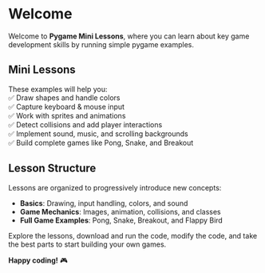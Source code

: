 # **Welcome**  

Welcome to **Pygame Mini Lessons**, where you can learn about key game development skills by running simple pygame examples.

## **Mini Lessons**  
These examples will help you:  
✅ Draw shapes and handle colors  
✅ Capture keyboard & mouse input  
✅ Work with sprites and animations  
✅ Detect collisions and add player interactions  
✅ Implement sound, music, and scrolling backgrounds  
✅ Build complete games like Pong, Snake, and Breakout  

## **Lesson Structure**  
Lessons are organized to progressively introduce new concepts:  
- **Basics**: Drawing, input handling, colors, and sound  
- **Game Mechanics**: Images, animation, collisions, and classes  
- **Full Game Examples**: Pong, Snake, Breakout, and Flappy Bird  

Explore the lessons, download and run the code, modify the code, and take the best parts to start building your own games. 

**Happy coding!** 🎮  
